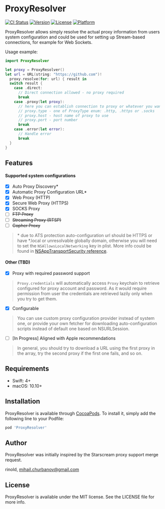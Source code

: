 # ProxyResolver

[![CI Status](https://img.shields.io/travis/rinold/ProxyResolver.svg?style=flat)](https://travis-ci.org/rinold/ProxyResolver)
[![Version](https://img.shields.io/cocoapods/v/ProxyResolver.svg?style=flat)](https://cocoapods.org/pods/ProxyResolver)
[![License](https://img.shields.io/cocoapods/l/ProxyResolver.svg?style=flat)](https://cocoapods.org/pods/ProxyResolver)
[![Platform](https://img.shields.io/cocoapods/p/ProxyResolver.svg?style=flat)](https://cocoapods.org/pods/ProxyResolver)

ProxyResolver allows simply resolve the actual proxy information from users
system configuration and could be used for setting up Stream-based connections,
for example for Web Sockets.

Usage example:

```swift
import ProxyResolver

let proxy = ProxyResolver()
let url = URL(string: "https://github.com")!
  proxy.resolve(for: url) { result in
  switch result {
    case .direct:
      // Direct connection allowed - no proxy required
      break
    case .proxy(let proxy):
      // here you can establish connection to proxy or whatever you want
      // proxy.type - one of ProxyType enum: .http, .https or .socks
      // proxy.host - host name of proxy to use
      // proxy.port - port number
      break
    case .error(let error):
      // Handle error
      break
  }
}
```

## Features

#### Supported system configurations
- [x] Auto Proxy Discovery*
- [x] Automatic Proxy Configuration URL*
- [x] Web Proxy (HTTP)
- [x] Secure Web Proxy (HTTPS)
- [x] SOCKS Proxy
- [ ] ~~FTP Proxy~~
- [ ] ~~Streaming Proxy (RTSP)~~
- [ ] ~~Gopher Proxy~~

> \*  due to ATS protection auto-configuration url should be HTTPS or have  \*.local or unresolvable globally domain, otherwise you will need to set the `NSAllowsLocalNetworking` key in plist. More info could be found in [NSAppTransportSecurity reference](https://developer.apple.com/library/content/documentation/General/Reference/InfoPlistKeyReference/Articles/CocoaKeys.html#//apple_ref/doc/uid/TP40009251-SW33).


#### Other (TBD)
- [x] Proxy with required password support  
> `Proxy.credentials` will automatically access `Proxy` keychain to retrieve configured for proxy account and password. As it would require permission from user the credentials are retrieved lazily only when you try to get them.

- [x] Configurable  
> You can use custom proxy configuration provider instead of system one, or provide your own fetcher for downloading auto-configuration scripts instead of default one based on NSURLSession.

- [ ] [In Progress] Aligned with Apple recommendations  
> In general, you should try to download a URL using the first proxy in the array, try the second proxy if the first one fails, and so on.

## Requirements
- Swift: 4+
- macOS: 10.10+

## Installation

ProxyResolver is available through [CocoaPods](https://cocoapods.org). To install
it, simply add the following line to your Podfile:

```ruby
pod 'ProxyResolver'
```

## Author

ProxyResolver was initially inspired by the Starscream proxy support merge request.

rinold, mihail.churbanov@gmail.com

## License

ProxyResolver is available under the MIT license. See the LICENSE file for more info.
